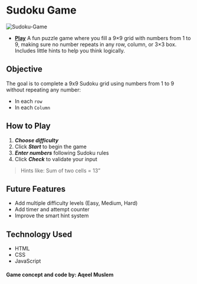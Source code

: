 # Sudoku Game

![Sudoku-Game](https://i.imgur.com/6HtEfW8.jpeg)

* **[Play](https://sudoku_game.surge.sh)**
A fun puzzle game where you fill a 9×9 grid with numbers from 1 to 9, making sure no number repeats in any row, column, or 3×3 box. Includes little hints to help you think logically.
## Objective

The goal is to complete a 9x9 Sudoku grid using numbers from 1 to 9 without repeating any number:

- In each `row`
- In each `Column`



## How to Play
1. ***Choose difficulty***
2. Click ***Start*** to begin the game
3. ***Enter numbers*** following Sudoku rules
4. Click ***Check*** to validate your input
>  Hints like: Sum of two cells = 13”


##  Future Features

- Add multiple difficulty levels (Easy, Medium, Hard)
- Add timer and attempt counter
- Improve the smart hint system

## Technology Used

* HTML
* CSS
* JavaScript 

#### Game concept and code by: Aqeel Muslem